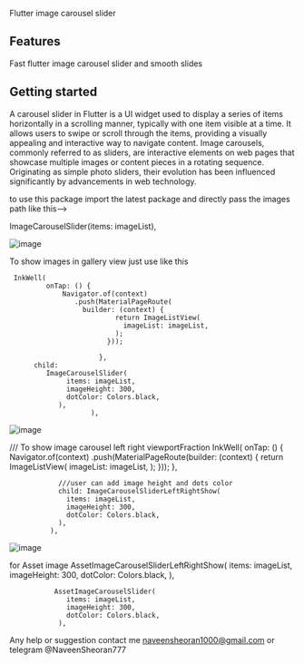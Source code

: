 
Flutter image carousel slider 

## Features

Fast flutter image carousel slider and smooth slides 

## Getting started
A carousel slider in Flutter is a UI widget used to display a series of items horizontally in a scrolling manner, typically with one item visible at a time. It allows users to swipe or scroll through the items, providing a visually appealing and interactive way to navigate content.
Image carousels, commonly referred to as sliders, are interactive elements on web pages that showcase multiple images or content pieces in a rotating sequence. Originating as simple photo sliders, their evolution has been influenced significantly by advancements in web technology.


to use this package import the latest package and directly pass the images path 
like this-->
 
  
  ImageCarouselSlider(items: imageList),

  ![image](https://github.com/naveenpardeep/flutter_image_slider/assets/42085829/376bfff5-c54f-4b96-8f77-2ec02599b9c8)

To show images in gallery view just use like this 
                 
                  
     InkWell(
             onTap: () {
                 Navigator.of(context)
                    .push(MaterialPageRoute(
                      builder: (context) {
                              return ImageListView(
                                imageList: imageList,
                              );
                            }));
                           
                          },
          child:
             ImageCarouselSlider(
                  items: imageList,
                  imageHeight: 300,
                  dotColor: Colors.black,
                ),
                        ),

![image](https://github.com/naveenpardeep/flutter_image_slider/assets/42085829/dcd4093a-95da-484c-89f8-757a65dd37f4)

 /// To show image carousel left right viewportFraction
              InkWell(
                onTap: () {
                  Navigator.of(context)
                      .push(MaterialPageRoute(builder: (context) {
                    return ImageListView(
                      imageList: imageList,
                    );
                  }));
                },

                ///user can add image height and dots color
                child: ImageCarouselSliderLeftRightShow(
                  items: imageList,
                  imageHeight: 300,
                  dotColor: Colors.black,
                ),
              ),

  ![image](https://github.com/user-attachments/assets/b24b333a-dad6-4ee1-a35b-aaf9de0da4d3)            


for Asset image
              AssetImageCarouselSliderLeftRightShow(
                  items: imageList,
                  imageHeight: 300,
                  dotColor: Colors.black,
                ),

               AssetImageCarouselSlider(
                  items: imageList,
                  imageHeight: 300,
                  dotColor: Colors.black,
                ),
Any help or suggestion contact me naveensheoran1000@gmail.com or telegram @NaveenSheoran777